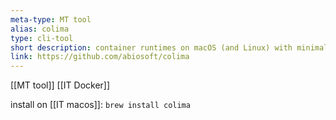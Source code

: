 ```yaml
---
meta-type: MT tool
alias: colima
type: cli-tool
short description: container runtimes on macOS (and Linux) with minimal setup.
link: https://github.com/abiosoft/colima
---
```

 
[[MT tool]]
[[IT Docker]]

install on [[IT macos]]:
`brew install colima`
